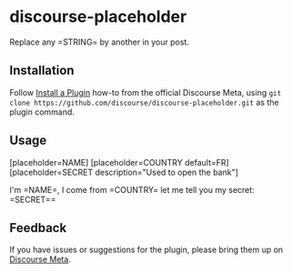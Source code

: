 # discourse-placeholder

Replace any =STRING= by another in your post.

## Installation

Follow [Install a Plugin](https://meta.discourse.org/t/install-a-plugin/19157)
how-to from the official Discourse Meta, using `git clone https://github.com/discourse/discourse-placeholder.git`
as the plugin command.

## Usage

[placeholder=NAME]
[placeholder=COUNTRY default=FR]
[placeholder=SECRET description="Used to open the bank"]

I'm =NAME=, I come from =COUNTRY= let me tell you my secret: =SECRET==

## Feedback

If you have issues or suggestions for the plugin, please bring them up on
[Discourse Meta](https://meta.discourse.org).
